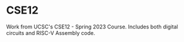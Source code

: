 # CSE12
Work from UCSC's CSE12 - Spring 2023 Course. Includes both digital circuits and RISC-V Assembly code.
